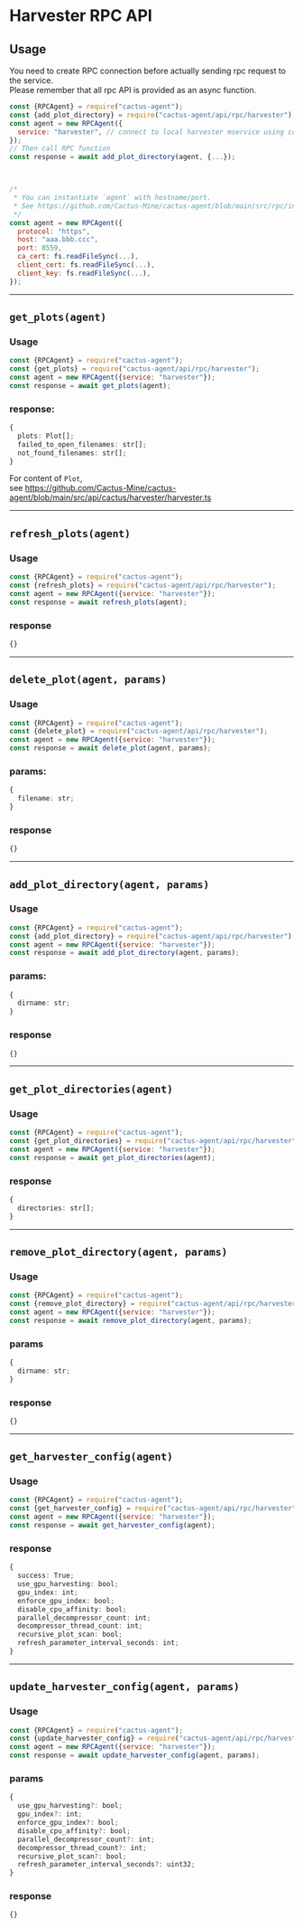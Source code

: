 # Harvester RPC API

## Usage
You need to create RPC connection before actually sending rpc request to the service.  
Please remember that all rpc API is provided as an async function.
```js
const {RPCAgent} = require("cactus-agent");
const {add_plot_directory} = require("cactus-agent/api/rpc/harvester");
const agent = new RPCAgent({
  service: "harvester", // connect to local harvester mservice using config file.
});
// Then call RPC function
const response = await add_plot_directory(agent, {...});



/*
 * You can instantiate `agent` with hostname/port.
 * See https://github.com/Cactus-Mine/cactus-agent/blob/main/src/rpc/index.ts
 */
const agent = new RPCAgent({
  protocol: "https",
  host: "aaa.bbb.ccc",
  port: 8559,
  ca_cert: fs.readFileSync(...),
  client_cert: fs.readFileSync(...),
  client_key: fs.readFileSync(...),
});
```

---

## `get_plots(agent)`
### Usage
```js
const {RPCAgent} = require("cactus-agent");
const {get_plots} = require("cactus-agent/api/rpc/harvester");
const agent = new RPCAgent({service: "harvester"});
const response = await get_plots(agent);
```
### response:
```typescript
{
  plots: Plot[];
  failed_to_open_filenames: str[];
  not_found_filenames: str[];
}
```
For content of `Plot`,  
see https://github.com/Cactus-Mine/cactus-agent/blob/main/src/api/cactus/harvester/harvester.ts

---

## `refresh_plots(agent)`
### Usage
```js
const {RPCAgent} = require("cactus-agent");
const {refresh_plots} = require("cactus-agent/api/rpc/harvester");
const agent = new RPCAgent({service: "harvester"});
const response = await refresh_plots(agent);
```
### response
```typescript
{}
```

---

## `delete_plot(agent, params)`
### Usage
```js
const {RPCAgent} = require("cactus-agent");
const {delete_plot} = require("cactus-agent/api/rpc/harvester");
const agent = new RPCAgent({service: "harvester"});
const response = await delete_plot(agent, params);
```
### params:
```typescript
{
  filename: str;
}
```
### response
```typescript
{}
```

---

## `add_plot_directory(agent, params)`
### Usage
```js
const {RPCAgent} = require("cactus-agent");
const {add_plot_directory} = require("cactus-agent/api/rpc/harvester");
const agent = new RPCAgent({service: "harvester"});
const response = await add_plot_directory(agent, params);
```
### params:
```typescript
{
  dirname: str;
}
```
### response
```typescript
{}
```

---

## `get_plot_directories(agent)`
### Usage
```js
const {RPCAgent} = require("cactus-agent");
const {get_plot_directories} = require("cactus-agent/api/rpc/harvester");
const agent = new RPCAgent({service: "harvester"});
const response = await get_plot_directories(agent);
```
### response
```typescript
{
  directories: str[];
}
```

---

## `remove_plot_directory(agent, params)`
### Usage
```js
const {RPCAgent} = require("cactus-agent");
const {remove_plot_directory} = require("cactus-agent/api/rpc/harvester");
const agent = new RPCAgent({service: "harvester"});
const response = await remove_plot_directory(agent, params);
```
### params
```typescript
{
  dirname: str;
}
```
### response
```typescript
{}
```

---
## `get_harvester_config(agent)`
### Usage
```js
const {RPCAgent} = require("cactus-agent");
const {get_harvester_config} = require("cactus-agent/api/rpc/harvester");
const agent = new RPCAgent({service: "harvester"});
const response = await get_harvester_config(agent);
```
### response
```typescript
{
  success: True;
  use_gpu_harvesting: bool;
  gpu_index: int;
  enforce_gpu_index: bool;
  disable_cpu_affinity: bool;
  parallel_decompressor_count: int;
  decompressor_thread_count: int;
  recursive_plot_scan: bool;
  refresh_parameter_interval_seconds: int;
}
```

---

## `update_harvester_config(agent, params)`
### Usage
```js
const {RPCAgent} = require("cactus-agent");
const {update_harvester_config} = require("cactus-agent/api/rpc/harvester");
const agent = new RPCAgent({service: "harvester"});
const response = await update_harvester_config(agent, params);
```
### params
```typescript
{
  use_gpu_harvesting?: bool;
  gpu_index?: int;
  enforce_gpu_index?: bool;
  disable_cpu_affinity?: bool;
  parallel_decompressor_count?: int;
  decompressor_thread_count?: int;
  recursive_plot_scan?: bool;
  refresh_parameter_interval_seconds?: uint32;
}
```
### response
```typescript
{}
```
